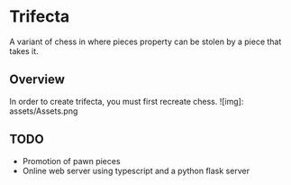 # Trifecta
A variant of chess in where pieces property can be stolen by a piece that takes it.

## Overview
In order to create trifecta, you must first recreate chess. 
![img]: assets/Assets.png

## TODO
* Promotion of pawn pieces
* Online web server using typescript and a python flask server
